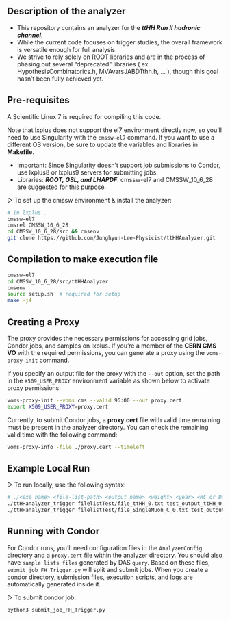 ## Description of the analyzer
- This repository contains an analyzer for the ***ttHH Run II hadronic channel***. 
- While the current code focuses on trigger studies, the overall framework is versatile enough for full analysis. 
- We strive to rely solely on ROOT libraries and are in the process of phasing out several “deprecated” libraries ( ex. HypothesisCombinatorics.h, MVAvarsJABDTthh.h, ... ), though this goal hasn’t been fully achieved yet.

## Pre-requisites
A Scientific Linux 7 is required for compiling this code. 

Note that lxplus does not support the el7 environment directly now, so you’ll need to use Singularity with the ```cmssw-el7``` command. If you want to use a different OS version, be sure to update the variables and libraries in **Makefile**.
- Important: Since Singularity doesn’t support job submissions to Condor, use lxplus8 or lxplus9 servers for submitting jobs.
- Libraries: ***ROOT, GSL, and LHAPDF***. cmssw-el7 and CMSSW_10_6_28 are suggested for this purpose.

&#9655;	To set up the cmssw environment & install the analyzer:
```bash
# In lxplus..
cmssw-el7
cmsrel CMSSW_10_6_28
cd CMSSW_10_6_28/src && cmsenv
git clone https://github.com/Junghyun-Lee-Physicist/ttHHAnalyzer.git
```

## Compilation to make execution file
```bash
cmssw-el7
cd CMSSW_10_6_28/src/ttHHAnalyzer
cmsenv
source setup.sh  # required for setup
make -j4
```

## Creating a Proxy
The proxy provides the necessary permissions for accessing grid jobs, Condor jobs, and samples on lxplus. If you’re a member of the **CERN CMS VO** with the required permissions, you can generate a proxy using the ```voms-proxy-init``` command.

If you specify an output file for the proxy with the ```--out``` option, set the path in the ```X509_USER_PROXY``` environment variable as shown below to activate proxy permissions:
```bash
voms-proxy-init --voms cms --valid 96:00 --out proxy.cert
export X509_USER_PROXY=proxy.cert
```
Currently, to submit Condor jobs, a **proxy.cert** file with valid time remaining must be present in the analyzer directory. You can check the remaining valid time with the following command:
```bash
voms-proxy-info -file ./proxy.cert --timeleft
```

## Example Local Run
&#9655; To run locally, use the following syntax:
```bash
# ./<exe name> <file-list-path> <output name> <weight> <year> <MC or Data> <sample name>
./ttHHanalyzer_trigger filelistTest/file_ttHH_0.txt test_output_ttHH_0.root 0.00000109763773 2017 MC ttHH_MC_Test
./ttHHanalyzer_trigger filelistTest/file_SingleMuon_C_0.txt test_output_JetHT_C_0.root 1.0 2017 Data JetHT_C_Data_Test
```

## Running with Condor
For Condor runs, you’ll need configuration files in the ```AnalyzerConfig``` directory and a ```proxy.cert``` file within the analyzer directory. 
You should also have ```sample lists files``` generated by DAS ```query```.
Based on these files, ```submit_job_FH_Trigger.py``` will split and submit jobs. When you create a condor directory, submission files, execution scripts, and logs are automatically generated inside it.


&#9655; To submit condor job:
```bash
python3 submit_job_FH_Trigger.py
```

